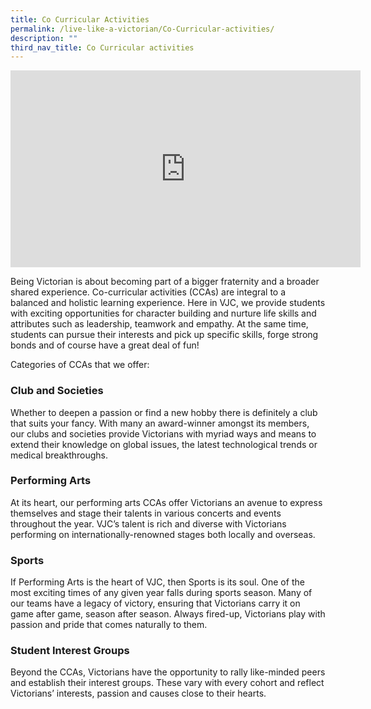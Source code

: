 ```yaml
---
title: Co Curricular Activities
permalink: /live-like-a-victorian/Co-Curricular-activities/
description: ""
third_nav_title: Co Curricular activities
---
```

<iframe width="560" height="315" src="https://www.youtube.com/embed/vIl1K-0cBWg?autoplay=1" title="YouTube video player" frameborder="0" allow="accelerometer; autoplay; clipboard-write; encrypted-media; gyroscope; picture-in-picture" allowfullscreen></iframe>

Being Victorian is about becoming part of a bigger fraternity and a broader shared experience. Co-curricular activities (CCAs) are integral to a balanced and holistic learning experience. Here in VJC, we provide students with exciting opportunities for character building and nurture life skills and attributes such as leadership, teamwork and empathy. At the same time, students can pursue their interests and pick up specific skills, forge strong bonds and of course have a great deal of fun!

Categories of CCAs that we offer:

### Club and Societies 

Whether to deepen a passion or find a new hobby there is definitely a club that suits your fancy. With many an award-winner amongst its members, our clubs and societies provide Victorians with myriad ways and means to extend their knowledge on global issues, the latest technological trends or medical breakthroughs.


### Performing Arts

At its heart, our performing arts CCAs offer Victorians an avenue to express themselves and stage their talents in various concerts and events throughout the year. VJC’s talent is rich and diverse with Victorians performing on internationally-renowned stages both locally and overseas.



### Sports

If Performing Arts is the heart of VJC, then Sports is its soul. One of the most exciting times of any given year falls during sports season. Many of our teams have a legacy of victory, ensuring that Victorians carry it on game after game, season after season. Always fired-up, Victorians play with passion and pride that comes naturally to them.

### Student Interest Groups

Beyond the CCAs, Victorians have the opportunity to rally like-minded peers and establish their interest groups. These vary with every cohort and reflect Victorians’ interests, passion and causes close to their hearts.